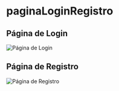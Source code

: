 # paginaLoginRegistro

<h2>Página de Login</h2>
<img src="https://i.postimg.cc/cL8xySHL/Login.png" alt="Página de Login">
<br>
<h2>Página de Registro</h2>
<img src="https://i.postimg.cc/1zGyXrDx/Registro.png" alt="Página de Registro">
